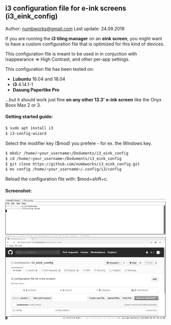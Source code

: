 ## i3 configuration file for e-ink screens (i3_eink_config)

Author: numbworks@gmail.com
Last update: 24.09.2019

If you are running the **i3 tiling manager** on an **eink screen**,  you might want to have a custom configuration file that is optimized for this kind of devices.

This configuration file is meant to be used in in conjuction with lxappearance => High Contrast, and other per-app settings.

This configuration file has been tested on:

- **Lubuntu** 16.04 and 18.04 
- **i3** 4.14.1-1
- **Dasung Paperlike Pro**

...but it should work just fine **on any other 13.3' e-ink screen** like the Onyx Boox Max 2 or 3.

#### Getting started guide:

```bash
$ sudo apt install i3
$ i3-config-wizard
```	

Select the modifier key ($mod) you prefere - for ex. the Windows key.

```bash
$ mkdir /home/<your_username>/Doduments/i3_eink_config
$ cd /home/<your_username>/Doduments/i3_eink_config
$ git clone https://github.com/numbworks/i3_eink_config.git
$ mv config /home/<your_username>/.config/i3/config
```
	
Reload the configuration file with: $mod+shift+c.
 
#### Screenshot:
 
 ![i3_eink_config screenshot](i3_eink_config.png  "i3_eink_config screenshot")